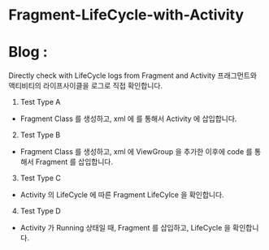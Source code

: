 # Fragment-LifeCycle-with-Activity

# Blog : 

Directly check with LifeCycle logs from Fragment and Activity
프래그먼트와 액티비티의 라이프사이클을 로그로 직접 확인합니다.

1. Test Type A 
- Fragment Class 를 생성하고, xml 에 <fragment> 를 통해서 Activity 에 삽입합니다.

2. Test Type B 
- Fragment Class 를 생성하고, xml 에 ViewGroup 을 추가한 이후에 code 를 통해서 Fragment 를 삽입합니다.

3. Test Type C
- Activity 의 LifeCycle 에 따른 Fragment LifeCylce 을 확인합니다.

4. Test Type D
- Activity 가 Running 상태일 때, Fragment 를 삽입하고, LifeCycle 을 확인합니다.


